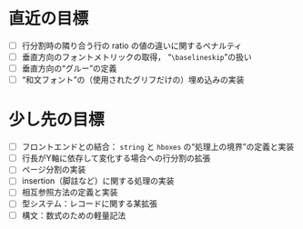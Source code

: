 <!-- -*- coding: utf-8 -*- -->

# 直近の目標

- [ ] 行分割時の隣り合う行の ratio の値の違いに関するペナルティ
- [ ] 垂直方向のフォントメトリックの取得， “`\baselineskip`”の扱い
- [ ] 垂直方向の“グルー”の定義
- [ ] “和文フォント”の（使用されたグリフだけの）埋め込みの実装

# 少し先の目標

- [ ] フロントエンドとの結合： `string` と `hboxes` の“処理上の境界”の定義と実装
- [ ] 行長がY軸に依存して変化する場合への行分割の拡張
- [ ] ページ分割の実装
- [ ] insertion（脚註など）に関する処理の実装
- [ ] 相互参照方法の定義と実装
- [ ] 型システム：レコードに関する某拡張
- [ ] 構文：数式のための軽量記法
